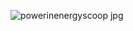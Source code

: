 ![powerinenergyscoop jpg](https://github.com/user-attachments/assets/3c6437a9-c798-45a7-a615-be47fc9f51fb)
